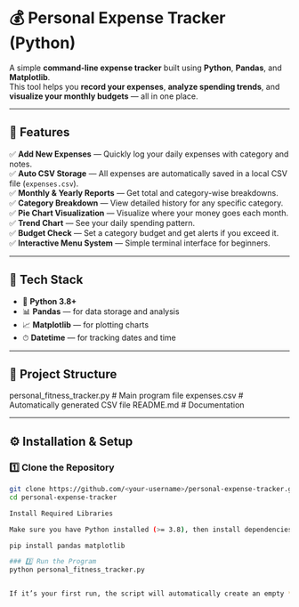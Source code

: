 # 💰 Personal Expense Tracker (Python)

A simple **command-line expense tracker** built using **Python**, **Pandas**, and **Matplotlib**.  
This tool helps you **record your expenses**, **analyze spending trends**, and **visualize your monthly budgets** — all in one place.

---

## 🚀 Features

✅ **Add New Expenses** — Quickly log your daily expenses with category and notes.  
✅ **Auto CSV Storage** — All expenses are automatically saved in a local CSV file (`expenses.csv`).  
✅ **Monthly & Yearly Reports** — Get total and category-wise breakdowns.  
✅ **Category Breakdown** — View detailed history for any specific category.  
✅ **Pie Chart Visualization** — Visualize where your money goes each month.  
✅ **Trend Chart** — See your daily spending pattern.  
✅ **Budget Check** — Set a category budget and get alerts if you exceed it.  
✅ **Interactive Menu System** — Simple terminal interface for beginners.

---

## 🧠 Tech Stack

- 🐍 **Python 3.8+**
- 📊 **Pandas** — for data storage and analysis  
- 📈 **Matplotlib** — for plotting charts  
- ⏱ **Datetime** — for tracking dates and time  

---

## 🧩 Project Structure

personal_fitness_tracker.py # Main program file
expenses.csv # Automatically generated CSV file
README.md # Documentation

---

## ⚙️ Installation & Setup

### 1️⃣ Clone the Repository
```bash
git clone https://github.com/<your-username>/personal-expense-tracker.git
cd personal-expense-tracker

Install Required Libraries

Make sure you have Python installed (>= 3.8), then install dependencies:

pip install pandas matplotlib

### 3️⃣ Run the Program
python personal_fitness_tracker.py


If it’s your first run, the script will automatically create an empty **expenses.csv** file in the same directory.
